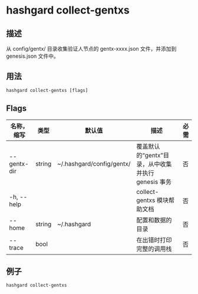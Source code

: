 # hashgard collect-gentxs

## 描述

从 config/gentx/ 目录收集验证人节点的 gentx-xxxx.json 文件，并添加到 genesis.json 文件中。

## 用法

```
hashgard collect-gentxs [flags]
```

## Flags

| 名称，缩写  | 类型   | 默认值                    | 描述                                     | 必需 |
| ----------- | ------ | ------------------------- | -------------------------------------- | -------- |
| --gentx-dir | string | ~/.hashgard/config/gentx/ | 覆盖默认的“gentx”目录，从中收集并执行 genesis 事务 | 否       |
| -h, --help  |        |                           | collect-gentxs 模块帮助文档                        | 否       |
| --home      | string | ~/.hashgard               | 配置和数据的目录                                   | 否       |
| --trace     | bool   |                           | 在出错时打印完整的调用栈                           | 否       |

## 例子

`hashgard collect-gentxs`
